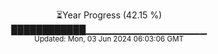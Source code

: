 <p align="center">
⏳Year Progress (42.15 %)<br>
████████████▁▁▁▁▁▁▁▁▁▁▁▁▁▁▁▁▁▁ <br>
<sub>Updated: Mon, 03 Jun 2024 06:03:06 GMT</sub>
</p>

